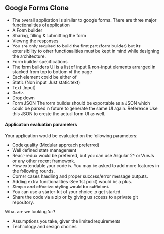 ## Google Forms Clone

- The overall application is similar to google forms. There are three major functionalities of application:
 - A Form builder
 - Sharing, filling & submitting the form
 - Viewing the responses
- You are only required to build the first part (form builder) but its extensibility to other functionalities must be kept in mind while designing the architecture.
- Form builder specifications
- The form builder’s UI is a list of input & non-input elements arranged in stacked from top to bottom of the page
- Each element could be either of
 - Static (Non input. Just static text)
 - Text (Input)
 - Radio
 - Drop down
- Form JSON
The form builder should be exportable as a JSON which could be parsed in future to generate the same UI again. Reference
Use this JSON to create the actual form UI as well.

#### Application evaluation parameters
Your application would be evaluated on the following parameters:
- Code quality (Modular approach preferred)
- Well defined state management
- React-redux would be preferred, but you can use Angular 2^ or VueJs or any other recent framework.
- How extendable your code is. You may be asked to add more features in the following rounds.
- Corner cases handling and proper success/error message outputs.
- Adding extra functionalities (See 1st point) would be a plus.
- Simple and effective styling would be sufficient.
- You can use a starter-kit of your choice to get started.
- Share the code via a zip or by giving us access to a private git repository.

What are we looking for?
- Assumptions you take, given the limited requirements
- Technology and design choices
